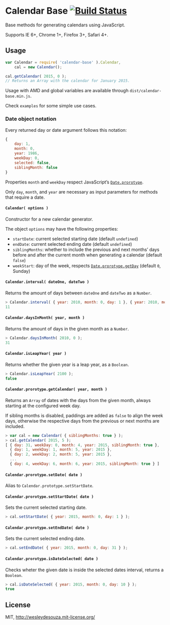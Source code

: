 # Calendar Base [![Build Status](https://travis-ci.org/WesleydeSouza/calendar-base.svg?branch=master)](https://travis-ci.org/WesleydeSouza/calendar-base)

Base methods for generating calendars using JavaScript.

Supports IE 6+, Chrome 1+, Firefox 3+, Safari 4+.


## Usage
```js
var Calendar = require( 'calendar-base' ).Calendar,
    cal = new Calendar();

cal.getCalendar( 2015, 0 );
// Returns an Array with the calendar for January 2015.
```

Usage with AMD and global variables are available through `dist/calendar-base.min.js`.

Check `examples` for some simple use cases.


### Date object notation

Every returned day or date argument follows this notation:
```js
{
    day: 1,
    month: 0,
    year: 1986,
    weekDay: 0,
    selected: false,
    siblingMonth: false
}
```

Properties `month` and `weekDay` respect JavaScript’s [`Date.prorotype`](https://developer.mozilla.org/en-US/docs/Web/JavaScript/Reference/Global_Objects/Date/prototype).

Only `day`, `month`, and `year` are necessary as input parameters for methods that require a date.


#### `Calendar( options )`

Constructor for a new calendar generator.

The object `options` may have the following properties:

* `startDate`: current selected starting date (default `undefined`)
* `endDate`: current selected ending date (default `undefined`)
* `siblingMonths`: whether to include the previous and next months’ days before and after the current month when generating a calendar (default `false`)
* `weekStart`: day of the week, respects [`Date.prorotype.getDay`](https://developer.mozilla.org/en-US/docs/Web/JavaScript/Reference/Global_Objects/Date/getDay) (default `0`, Sunday)


#### `Calendar.interval( dateOne, dateTwo )`

Returns the amount of days between `dateOne` and `dateTwo` as a `Number`.

```js
> Calendar.interval( { year: 2010, month: 0, day: 1 }, { year: 2010, month: 0, day: 10 } );
11
```


#### `Calendar.daysInMonth( year, month )`

Returns the amount of days in the given month as a `Number`.

```js
> Calendar.daysInMonth( 2010, 0 );
31
```


#### `Calendar.isLeapYear( year )`

Returns whether the given year is a leap year, as a `Boolean`.

```js
> Calendar.isLeapYear( 2100 );
false
```


#### `Calendar.prorotype.getCalendar( year, month )`

Returns an `Array` of dates with the days from the given month, always starting at the configured week day.

If sibling months is disabled, paddings are added as `false` to align the week days, otherwise the respective days from the previous or next months are included.

```js
> var cal = new Calendar( { siblingMonths: true } );
> cal.getCalendar( 2015, 5 );
[ { day: 31, weekDay: 0, month: 4, year: 2015, siblingMonth: true },
  { day: 1, weekDay: 1, month: 5, year: 2015 },
  { day: 2, weekDay: 2, month: 5, year: 2015 },
  ...
  { day: 4, weekDay: 6, month: 6, year: 2015, siblingMonth: true } ]
```


#### `Calendar.prorotype.setDate( date )`

Alias to `Calendar.prototype.setStartDate`.


#### `Calendar.prorotype.setStartDate( date )`

Sets the current selected starting date.

```js
> cal.setStartDate( { year: 2015, month: 0, day: 1 } );
```


#### `Calendar.prorotype.setEndDate( date )`

Sets the current selected ending date.

```js
> cal.setEndDate( { year: 2015, month: 0, day: 31 } );
```


#### `Calendar.prorotype.isDateSelected( date )`

Checks wheter the given date is inside the selected dates interval, returns a `Boolean`.

```js
> cal.isDateSelected( { year: 2015, month: 0, day: 10 } );
true
```


## License

MIT, http://wesleydesouza.mit-license.org/
